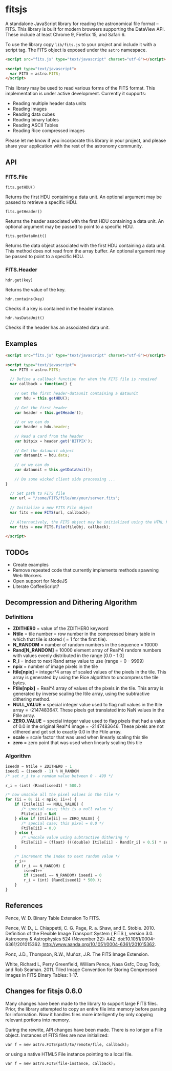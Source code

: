 # fitsjs

A standalone JavaScript library for reading the astronomical file format – FITS.  This library is built for modern browsers supporting the DataView API.  These include at least Chrome 9, Firefox 15, and Safari 6.

To use the library copy `lib/fits.js` to your project and include it with a script tag.  The FITS object is exposed under the `astro` namespace.

```html
<script src="fits.js" type="text/javascript" charset="utf-8"></script>
    
<script type="text/javascript">
  var FITS = astro.FITS;
</script>
```

This library may be used to read various forms of the FITS format.  This implementation is under active development.  Currently it supports:

* Reading multiple header data units
* Reading images
* Reading data cubes
* Reading binary tables
* Reading ASCII Tables
* Reading Rice compressed images

Please let me know if you incorporate this library in your project, and please share your application with the rest of the astronomy community.

## API

### FITS.File

    fits.getHDU()
Returns the first HDU containing a data unit.  An optional argument may be passed to retrieve 
a specific HDU.

    fits.getHeader()
Returns the header associated with the first HDU containing a data unit.  An optional argument
may be passed to point to a specific HDU.

    fits.getDataUnit()
Returns the data object associated with the first HDU containing a data unit.  This method does not read from the array buffer.
An optional argument may be passed to point to a specific HDU.

### FITS.Header

    hdr.get(key)
Returns the value of the key.

    hdr.contains(key)
Checks if a key is contained in the header instance.

    hdr.hasDataUnit()
Checks if the header has an associated data unit.


## Examples

```html
<script src="fits.js" type="text/javascript" charset="utf-8"></script>
    
<script type="text/javascript">
  var FITS = astro.FITS;
      
  // Define a callback function for when the FITS file is received
  var callback = function() {
        
    // Get the first header-dataunit containing a dataunit
    var hdu = this.getHDU();
        
    // Get the first header
    var header = this.getHeader();
        
    // or we can do
    var header = hdu.header;
        
    // Read a card from the header
    var bitpix = header.get('BITPIX');
        
    // Get the dataunit object
    var dataunit = hdu.data;
        
    // or we can do
    var dataunit = this.getDataUnit();
        
    // Do some wicked client side processing ...
}
      
  // Set path to FITS file
  var url = "/some/FITS/file/on/your/server.fits";
      
  // Initialize a new FITS File object
  var fits = new FITS(url, callback);
      
  // Alternatively, the FITS object may be initialized using the HTML File API.
  var fits = new FITS.File(fileObj, callback);
      
</script>
```

## TODOs

  * Create examples
  * Remove repeated code that currently implements methods spawning Web Workers
  * Open support for NodeJS
  * Literate CoffeeScript?


## Decompression and Dithering Algorithm

### Definitions

  * **ZDITHER0** = value of the ZDITHER0 keyword
  * **Ntile** = tile number = row number in the compressed binary table in which that tile is stored ( = 1 for the first tile).
  * **N_RANDOM** = number of random numbers in the sequence = 10000
  * **Rand[N_RANDOM]** = 10000 element array of Real*4 random numbers with values evenly distributed in the range [0.0 - 1.0]
  * **R_i** = index to next Rand array value to use (range = 0 - 9999)
  * **npix** = number of image pixels in the tile
  * **Itile[npix]** = integer*4 array of scaled values of the pixels in the tile. This array is generated by using the Rice algorithm to uncompress the tile bytes.
  * **Ftile[npix]** = Real*4 array of values of the pixels in the tile. This array is generated by inverse scaling the Itile array, using the subtractive dithering method.
  * **NULL_VALUE** = special integer value used to flag null values in the Itile array = -2147483647.  These pixels get translated into NaN values in the Ftile array.
  * **ZERO_VALUE** = special integer value used to flag pixels that had a value of 0.0 in the original Real*4 image = -2147483646. These pixels are not dithered and get set to exactly 0.0 in the Ftile array.
  * **scale** = scale factor that was used when linearly scaling this tile
  * **zero**  = zero point that was used when linearly scaling this tile

### Algorithm

```javascript
iseed0 = Ntile + ZDITHER0 - 1
iseed1 = (iseed0 - 1) % N_RANDOM
/* set r_i to a random value between 0 - 499 */
    
r_i = (int) (Rand[iseed1] * 500.)

/* now unscale all the pixel values in the tile */
for (ii = 0; ii < npix; ii++) {
    if (Itile[ii] == NULL_VALUE) {
       /* special case; this is a null value */
       Ftile[ii] = NaN
    } else if (Itile[ii] == ZERO_VALUE) {
       /* special case; this pixel = 0.0 */
       Ftile[ii] = 0.0
    } else {
       /* unscale value using subtractive dithering */
       Ftile[ii] = (float) (((double) Itile[ii] - Rand[r_i] + 0.5) * scale + zero)
    }

    /* increment the index to next random value */
    r_i++
    if (r_i == N_RANDOM) {
        iseed1++
        if (iseed1 == N_RANDOM) iseed1 = 0
        r_i = (int) (Rand[iseed1] * 500.);
    }
}
```

## References

Pence, W. D. Binary Table Extension To FITS.

Pence, W. D., L. Chiappetti, C. G. Page, R. a. Shaw, and E. Stobie. 2010. Definition of the Flexible Image Transport System ( FITS ), version 3.0. Astronomy & Astrophysics 524 (November 22): A42. doi:10.1051/0004-6361/201015362. http://www.aanda.org/10.1051/0004-6361/201015362.

Ponz, J.D., Thompson, R.W., Muñoz, J.R. The FITS Image Extension.

White, Richard L, Perry Greenfield, William Pence, Nasa Gsfc, Doug Tody, and Rob Seaman. 2011. Tiled Image Convention for Storing Compressed Images in FITS Binary Tables: 1-17.


## Changes for fitsjs 0.6.0

Many changes have been made to the library to support large FITS files.  Prior, the library attempted to copy an entire file into memory before parsing for information.  Now it handles files more intelligently by only copying relevant portions into memory.

During the rewrite, API changes have been made.  There is no longer a File object.  Instances of FITS files are now initialized:

    var f = new astro.FITS(path/to/remote/file, callback);

or using a native HTML5 File instance pointing to a local file.

    var f = new astro.FITS(file-instance, callback);

